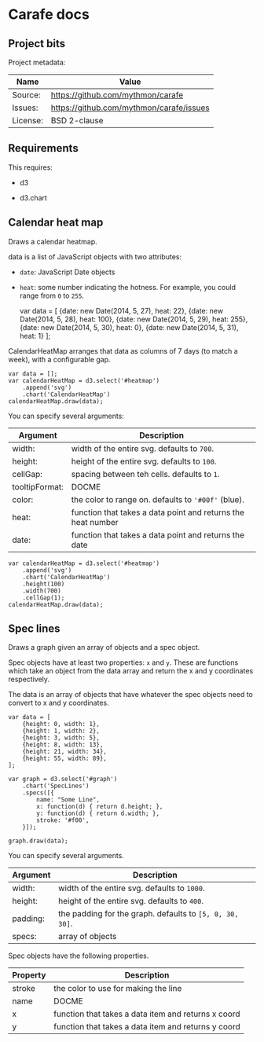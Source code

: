 Carafe docs
===========

Project bits
------------

Project metadata:

Name     | Value
-------- | -----------------------------------------
Source:  | https://github.com/mythmon/carafe
Issues:  | https://github.com/mythmon/carafe/issues
License: | BSD 2-clause


Requirements
------------

This requires:

* d3
* d3.chart


    <script type="text/javascript" src="d3.js"></script>
    <script type="text/javascript" src="d3.chart.js"></script>
    <script type="text/javascript" src="carafe.js"></script>


Calendar heat map
-----------------

Draws a calendar heatmap.

data is a list of JavaScript objects with two attributes:

* `date`: JavaScript Date objects
* `heat`: some number indicating the hotness. For example, you could
  range from `0` to `255`.

    var data = [
        {date: new Date(2014, 5, 27), heat: 22},
        {date: new Date(2014, 5, 28), heat: 100},
        {date: new Date(2014, 5, 29), heat: 255},
        {date: new Date(2014, 5, 30), heat: 0},
        {date: new Date(2014, 5, 31), heat: 1}
    ];


CalendarHeatMap arranges that data as columns of 7 days (to match a
week), with a configurable gap.

    var data = [];
    var calendarHeatMap = d3.select('#heatmap')
        .append('svg')
        .chart('CalendarHeatMap')
    calendarHeatMap.draw(data);


You can specify several arguments:

Argument       | Description
-------------- | -----------------------------------------------------
width:         | width of the entire svg. defaults to `700`.
height:        | height of the entire svg. defaults to `100`.
cellGap:       | spacing between teh cells. defaults to `1`.
tooltipFormat: | DOCME 
color:         | the color to range on. defaults to `'#00f'` (blue).
heat:          | function that takes a data point and returns the heat number
date:          | function that takes a data point and returns the date

    var calendarHeatMap = d3.select('#heatmap')
        .append('svg')
        .chart('CalendarHeatMap')
        .height(100)
        .width(700)
        .cellGap(1);
    calendarHeatMap.draw(data);


Spec lines
----------

Draws a graph given an array of objects and a spec object.

Spec objects have at least two properties: `x` and `y`. These are
functions which take an object from the data array and return the x
and y coordinates respectively.

The data is an array of objects that have whatever the spec objects
need to convert to x and y coordinates.

    var data = [
        {height: 0, width: 1},
        {height: 1, width: 2},
        {height: 3, width: 5},
        {height: 8, width: 13},
        {height: 21, width: 34},
        {height: 55, width: 89},
    ];

    var graph = d3.select('#graph')
        .chart('SpecLines')
        .specs([{
            name: "Some Line",
            x: function(d) { return d.height; },
            y: function(d) { return d.width; },
            stroke: '#f00',
        }]);

    graph.draw(data);


You can specify several arguments.

Argument       | Description
-------------- | -----------------------------------------------------
width:         | width of the entire svg. defaults to `1000`.
height:        | height of the entire svg. defaults to `400`.
padding:       | the padding for the graph. defaults to `[5, 0, 30, 30]`.
specs:         | array of objects


Spec objects have the following properties.

Property       | Description
-------------- | -----------------------------------------------------
stroke         | the color to use for making the line
name           | DOCME
x              | function that takes a data item and returns x coord
y              | function that takes a data item and returns y coord

